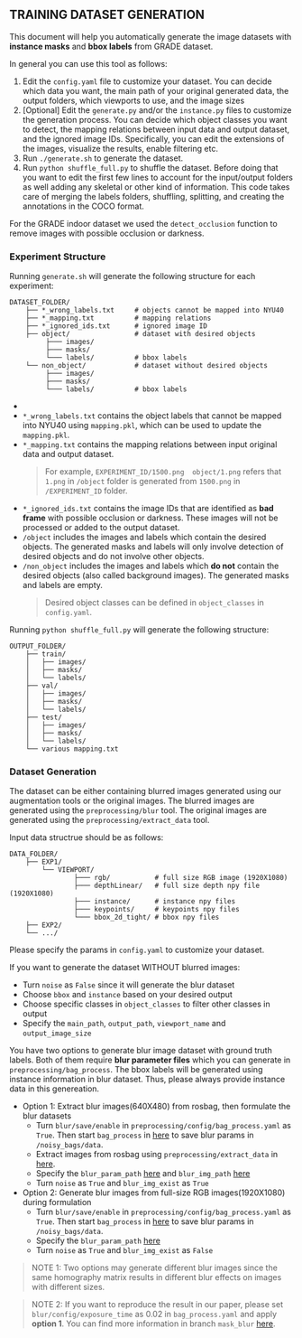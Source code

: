 ## TRAINING DATASET GENERATION

This document will help you automatically generate the image datasets with **instance masks** and **bbox labels** from GRADE dataset.

In general you can use this tool as follows:
1. Edit the `config.yaml` file to customize your dataset. You can decide which data you want, the main path of your original generated data, the output folders, which viewports to use, and the image sizes
2. \[Optional\] Edit the `generate.py` and/or the `instance.py` files to customize the generation process. You can decide which object classes you want to detect, the mapping relations between input data and output dataset, and the ignored image IDs. Specifically, you can edit the extensions of the images, visualize the results, enable filtering etc.
3. Run `./generate.sh` to generate the dataset.
4. Run `python shuffle_full.py` to shuffle the dataset. Before doing that you want to edit the first few lines to account for the input/output folders as well adding any skeletal or other kind of information. This code takes care of merging the labels folders, shuffling, splitting, and creating the annotations in the COCO format.

For the GRADE indoor dataset we used the `detect_occlusion` function to remove images with possible occlusion or darkness.

### Experiment Structure
Running `generate.sh` will generate the following structure for each experiment:

```
DATASET_FOLDER/
    ├── *_wrong_labels.txt     # objects cannot be mapped into NYU40
    ├── *_mapping.txt          # mapping relations
    ├── *_ignored_ids.txt      # ignored image ID
    ├── object/                # dataset with desired objects
         ├─── images/
         ├─── masks/
         └─── labels/          # bbox labels
    └── non_object/            # dataset without desired objects
         ├─── images/
         ├─── masks/
         └─── labels/          # bbox labels
```
- 
- `*_wrong_labels.txt` contains the object labels that cannot be mapped into NYU40 using `mapping.pkl`, which can be used to update the `mapping.pkl`.
- `*_mapping.txt` contains the mapping relations between input original data and output dataset. 
    > For example, `EXPERIMENT_ID/1500.png  object/1.png` refers that `1.png` in `/object` folder is generated from `1500.png` in `/EXPERIMENT_ID` folder.
- `*_ignored_ids.txt` contains the image IDs that are identified as **bad frame** with possible occlusion or darkness. These images will not be processed or added to the output dataset.
- `/object` includes the images and labels which contain the desired objects. The generated masks and labels will only involve detection of desired objects and do not involve other objects.
- `/non_object` includes the images and labels which **do not** contain the desired objects (also called background images). The generated masks and labels are empty.
    > Desired object classes can be defined in `object_classes` in `config.yaml`.

Running `python shuffle_full.py` will generate the following structure:
```
OUTPUT_FOLDER/
    ├── train/
    │   ├── images/
    │   ├── masks/
    │   └── labels/
    ├── val/
    │   ├── images/
    │   ├── masks/
    │   └── labels/
    ├── test/
    │   ├── images/
    │   ├── masks/
    │   └── labels/
    └── various mapping.txt
```


### Dataset Generation

The dataset can be either containing blurred images generated using our augmentation tools or the original images. The blurred images are generated using the `preprocessing/blur` tool. The original images are generated using the `preprocessing/extract_data` tool. 

Input data structrue should be as follows:
```
DATA_FOLDER/
    ├── EXP1/
        └── VIEWPORT/
                ├─── rgb/           # full size RGB image (1920X1080)
                ├─── depthLinear/   # full size depth npy file (1920X1080)
                ├─── instance/      # instance npy files
                ├─── keypoints/     # keypoints npy files
                └─── bbox_2d_tight/ # bbox npy files
    ├── EXP2/
    └── .../
```

Please specify the params in `config.yaml` to customize your dataset.

If you want to generate the dataset WITHOUT blurred images:
- Turn `noise` as `False` since it will generate the blur dataset
- Choose `bbox` and `instance` based on your desired output
- Choose specific classes in  `object_classes` to filter other classes in output
- Specify the `main_path`, `output_path`, `viewport_name` and `output_image_size`

You have two options to generate blur image dataset with ground truth labels. Both of them require **blur parameter files** which you can generate in `preprocessing/bag_process`. The bbox labels will be generated using instance information in blur dataset. Thus, please always provide instance data in this genereation.
- Option 1: Extract blur images(640X480) from rosbag, then formulate the blur datasets
    - Turn `blur/save/enable` in `preprocessing/config/bag_process.yaml` as `True`. Then start `bag_process` in [here](../preprocessing/PREPROCESSING.md) to save blur params in `/noisy_bags/data`. 
    - Extract images from rosbag using `preprocessing/extract_data` in [here](../preprocessing/PREPROCESSING.md).
    - Specify the `blur_param_path` [here](src/generate.py#L110) and `blur_img_path` [here](src/generate.py#L116)
    - Turn `noise` as `True` and `blur_img_exist` as `True`
- Option 2: Generate blur images from full-size RGB images(1920X1080) during formulation
    - Turn `blur/save/enable` in `preprocessing/config/bag_process.yaml` as `True`. Then start `bag_process` in [here](../preprocessing/PREPROCESSING.md) to save blur params in `/noisy_bags/data`. 
    - Specify the `blur_param_path` [here](src/generate.py#L110)
    - Turn `noise` as `True` and `blur_img_exist` as `False`

> NOTE 1: Two options may generate different blur images since the same homography matrix results in different blur effects on images with different sizes.

> NOTE 2: If you want to reproduce the result in our paper, please set `blur/config/exposure_time` as 0.02 in `bag_process.yaml` and apply **option 1**. You can find more information in branch `mask_blur` [here](https://github.com/robot-perception-group/GRADE_tools/tree/mask_blur).
